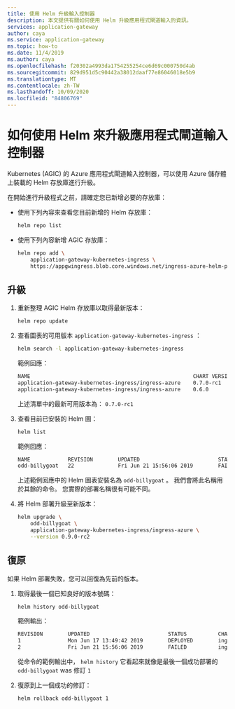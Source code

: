 ```yaml
---
title: 使用 Helm 升級輸入控制器
description: 本文提供有關如何使用 Helm 升級應用程式閘道輸入的資訊。
services: application-gateway
author: caya
ms.service: application-gateway
ms.topic: how-to
ms.date: 11/4/2019
ms.author: caya
ms.openlocfilehash: f20302a4993da1754255254ce6d69c000750d4ab
ms.sourcegitcommit: 829d951d5c90442a38012daaf77e86046018e5b9
ms.translationtype: MT
ms.contentlocale: zh-TW
ms.lasthandoff: 10/09/2020
ms.locfileid: "84806769"
---
```

# <a name="how-to-upgrade-application-gateway-ingress-controller-using-helm"></a>如何使用 Helm 來升級應用程式閘道輸入控制器 

Kubernetes (AGIC) 的 Azure 應用程式閘道輸入控制器，可以使用 Azure 儲存體上裝載的 Helm 存放庫進行升級。

在開始進行升級程式之前，請確定您已新增必要的存放庫：

- 使用下列內容來查看您目前新增的 Helm 存放庫：

    ```bash
    helm repo list
    ```

- 使用下列內容新增 AGIC 存放庫：

    ```bash
    helm repo add \
        application-gateway-kubernetes-ingress \
        https://appgwingress.blob.core.windows.net/ingress-azure-helm-package/
    ```

## <a name="upgrade"></a>升級

1. 重新整理 AGIC Helm 存放庫以取得最新版本：

    ```bash
    helm repo update
    ```

1. 查看圖表的可用版本 `application-gateway-kubernetes-ingress` ：

    ``` bash
    helm search -l application-gateway-kubernetes-ingress
    ```

    範例回應：

    ```bash
    NAME                                                    CHART VERSION   APP VERSION     DESCRIPTION
    application-gateway-kubernetes-ingress/ingress-azure    0.7.0-rc1       0.7.0-rc1       Use Azure Application Gateway as the ingress for an Azure...
    application-gateway-kubernetes-ingress/ingress-azure    0.6.0           0.6.0           Use Azure Application Gateway as the ingress for an Azure...
    ```

    上述清單中的最新可用版本為： `0.7.0-rc1`

1. 查看目前已安裝的 Helm 圖：

    ```bash
    helm list
    ```

    範例回應：

    ```bash
    NAME            REVISION        UPDATED                         STATUS  CHART                   APP VERSION     NAMESPACE
    odd-billygoat   22              Fri Jun 21 15:56:06 2019        FAILED  ingress-azure-0.7.0-rc1 0.7.0-rc1       default
    ```

    上述範例回應中的 Helm 圖表安裝名為 `odd-billygoat` 。 我們會將此名稱用於其餘的命令。 您實際的部署名稱很有可能不同。

1. 將 Helm 部署升級至新版本：

    ```bash
    helm upgrade \
        odd-billygoat \
        application-gateway-kubernetes-ingress/ingress-azure \
        --version 0.9.0-rc2
    ```

## <a name="rollback"></a>復原

如果 Helm 部署失敗，您可以回復為先前的版本。

1. 取得最後一個已知良好的版本號碼：

    ```bash
    helm history odd-billygoat
    ```

    範例輸出：

    ```bash
    REVISION        UPDATED                         STATUS          CHART                   DESCRIPTION
    1               Mon Jun 17 13:49:42 2019        DEPLOYED        ingress-azure-0.6.0     Install complete
    2               Fri Jun 21 15:56:06 2019        FAILED          ingress-azure-xx        xxxx
    ```

    從命令的範例輸出中， `helm history` 它看起來就像是最後一個成功部署的 `odd-billygoat` was 修訂 `1`

1. 復原到上一個成功的修訂：

    ```bash
    helm rollback odd-billygoat 1
    ```
